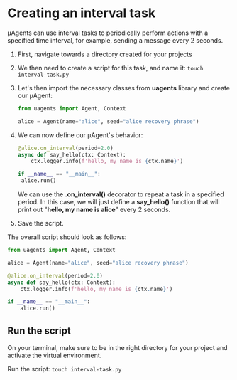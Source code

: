 # Creating an interval task

μAgents can use interval tasks to periodically perform actions with a specified time interval, for example, sending a message every 2 seconds.

1. First, navigate towards a directory created for your projects
2. We then need to create a script for this task, and name it: `touch interval-task.py`
3. Let's then import the necessary classes from **uagents** library and create our μAgent:

    ```py copy
    from uagents import Agent, Context

    alice = Agent(name="alice", seed="alice recovery phrase")
    ```

4. We can now define our μAgent's behavior:

   ```py copy
   @alice.on_interval(period=2.0)
   async def say_hello(ctx: Context):
       ctx.logger.info(f'hello, my name is {ctx.name}')

   if __name__ == "__main__":
    alice.run()
   ```

   We can use the **.on_interval()** decorator to repeat a task in a specified period. In this case, we will just define a **say_hello()** function that will print out "**hello, my name is alice**" every 2 seconds.

5. Save the script.

The overall script should look as follows: 

```py copy filename="interval-task.py"
from uagents import Agent, Context

alice = Agent(name="alice", seed="alice recovery phrase")

@alice.on_interval(period=2.0)
async def say_hello(ctx: Context):
    ctx.logger.info(f'hello, my name is {ctx.name}')

if __name__ == "__main__":
    alice.run()
```
    
## Run the script

On your terminal, make sure to be in the right directory for your project and activate the virtual environment.

Run the script: `touch interval-task.py`
